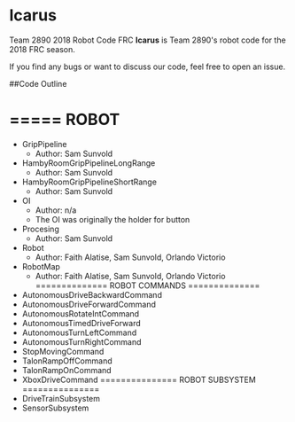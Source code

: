 # Icarus
Team 2890 2018 Robot Code FRC
**Icarus** is Team 2890's robot code for the 2018 FRC season.

If you find any bugs or want to discuss our code, feel free to open an issue.

##Code Outline

=====
ROBOT
=====
* GripPipeline
  - Author: Sam Sunvold
* HambyRoomGripPipelineLongRange
  - Author: Sam Sunvold
* HambyRoomGripPipelineShortRange
  - Author: Sam Sunvold
* OI
  - Author: n/a
  - The OI was originally the holder for button
* Procesing
  - Author: Sam Sunvold
* Robot
  - Author: Faith Alatise, Sam Sunvold, Orlando Victorio
* RobotMap
  - Author: Faith Alatise, Sam Sunvold, Orlando Victorio
==============
ROBOT COMMANDS
==============
* AutonomousDriveBackwardCommand
* AutonomousDriveForwardCommand
* AutonomousRotateIntCommand
* AutonomousTimedDriveForward
* AutonomousTurnLeftCommand
* AutonomousTurnRightCommand
* StopMovingCommand
* TalonRampOffCommand
* TalonRampOnCommand
* XboxDriveCommand
===============
ROBOT SUBSYSTEM
===============
* DriveTrainSubsystem
* SensorSubsystem
